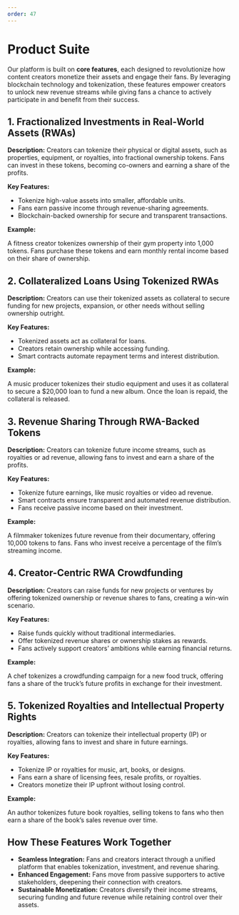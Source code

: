 ```yaml
---
order: 47
---
```


# Product Suite

Our platform is built on **core features**, each designed to revolutionize how content creators monetize their assets and engage their fans. By leveraging blockchain technology and tokenization, these features empower creators to unlock new revenue streams while giving fans a chance to actively participate in and benefit from their success.

## 1. Fractionalized Investments in Real-World Assets (RWAs)

**Description:** Creators can tokenize their physical or digital assets, such as properties, equipment, or royalties, into fractional ownership tokens. Fans can invest in these tokens, becoming co-owners and earning a share of the profits.

**Key Features:**

- Tokenize high-value assets into smaller, affordable units.
- Fans earn passive income through revenue-sharing agreements.
- Blockchain-backed ownership for secure and transparent transactions.

**Example:**

A fitness creator tokenizes ownership of their gym property into 1,000 tokens. Fans purchase these tokens and earn monthly rental income based on their share of ownership.

## 2. Collateralized Loans Using Tokenized RWAs

**Description:** Creators can use their tokenized assets as collateral to secure funding for new projects, expansion, or other needs without selling ownership outright.

**Key Features:**

- Tokenized assets act as collateral for loans.
- Creators retain ownership while accessing funding.
- Smart contracts automate repayment terms and interest distribution.

**Example:**

 A music producer tokenizes their studio equipment and uses it as collateral to secure a $20,000 loan to fund a new album. Once the loan is repaid, the collateral is released.

## 3. Revenue Sharing Through RWA-Backed Tokens

**Description:** Creators can tokenize future income streams, such as royalties or ad revenue, allowing fans to invest and earn a share of the profits.

**Key Features:**

- Tokenize future earnings, like music royalties or video ad revenue.
- Smart contracts ensure transparent and automated revenue distribution.
- Fans receive passive income based on their investment.

**Example:**

A filmmaker tokenizes future revenue from their documentary, offering 10,000 tokens to fans. Fans who invest receive a percentage of the film’s streaming income.

## 4. Creator-Centric RWA Crowdfunding

**Description:** Creators can raise funds for new projects or ventures by offering tokenized ownership or revenue shares to fans, creating a win-win scenario.

**Key Features:**
- Raise funds quickly without traditional intermediaries.
- Offer tokenized revenue shares or ownership stakes as rewards.
- Fans actively support creators’ ambitions while earning financial returns.

**Example:**

 A chef tokenizes a crowdfunding campaign for a new food truck, offering fans a share of the truck’s future profits in exchange for their investment.

## 5. Tokenized Royalties and Intellectual Property Rights

**Description:** Creators can tokenize their intellectual property (IP) or royalties, allowing fans to invest and share in future earnings.

**Key Features:**

- Tokenize IP or royalties for music, art, books, or designs.
- Fans earn a share of licensing fees, resale profits, or royalties.
- Creators monetize their IP upfront without losing control.

**Example:**

 An author tokenizes future book royalties, selling tokens to fans who then earn a share of the book’s sales revenue over time.

## How These Features Work Together

- **Seamless Integration:** Fans and creators interact through a unified platform that enables tokenization, investment, and revenue sharing.
- **Enhanced Engagement:** Fans move from passive supporters to active stakeholders, deepening their connection with creators.
- **Sustainable Monetization:** Creators diversify their income streams, securing funding and future revenue while retaining control over their assets.
